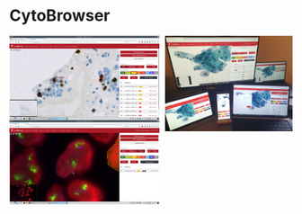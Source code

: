 # CytoBrowser
<img alt="Screenshot of CytoBrowser usage" title="Example view of CytoBrowser usage" align="left" width="53%" src="media/CytoBrowser_example_view.jpg">

<img alt="Photo of CytoBrowser multiuser and multidevice usage" title="Example view of multiuser and multidevice usage" align="right" width="45%" src="media/CytoBrowser_example_multiuser_multidevice.jpg">

<img alt="Screenshot of CytoBrowser region marking" title="Marking a region in CytoBrowser" align="left" width="53%" src="media/CytoBrowser_example_region.jpg">

